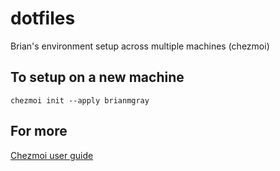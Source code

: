 # dotfiles
Brian's environment setup across multiple machines (chezmoi)

## To setup on a new machine

`chezmoi init --apply brianmgray`

## For more

[Chezmoi user guide](https://www.chezmoi.io/user-guide/setup)